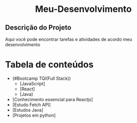 
<h1 align="center">Meu-Desenvolvimento</h1>

## Descrição do Projeto
<p align="left">Aqui você pode encontrar tarefas e atividades de acordo meu desenvolvimento</p>

Tabela de conteúdos
=================
<!--ts-->
   * (#Bootcamp TQI(Full Stack))
      * [JavaScript]
      * [React]
      * [Java]
   * [Conhecimento essencial para Reactjs]
   * [Estudo Fetch API]
   * [Estudos Java]
   * [Projetos em python]
<!--te-->
